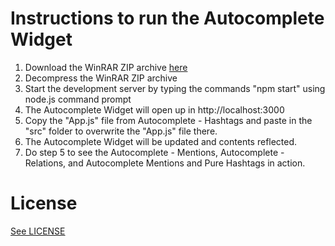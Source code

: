 ﻿# Instructions to run the Autocomplete Widget

1. Download the WinRAR ZIP archive [here](https://drive.google.com/file/d/0B3o-a_7h0VNMUDExRFhxNUVOLW8/view?usp=sharing)
2. Decompress the WinRAR ZIP archive
3. Start the development server by typing the commands "npm start" using node.js command prompt
4. The Autocomplete Widget will open up in http://localhost:3000
5. Copy the "App.js" file from Autocomplete - Hashtags and paste in the "src" folder to overwrite the "App.js" file there.
6. The Autocomplete Widget will be updated and contents reflected.
7. Do step 5 to see the Autocomplete - Mentions, Autocomplete - Relations, and Autocomplete Mentions and Pure Hashtags in action. 

# License
[See LICENSE](https://github.com/CookiesNCream/autocomplete-widget/blob/master/LICENSE.md)

